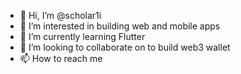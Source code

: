 - 👋 Hi, I’m @scholar1i
- 👀 I’m interested in building web and mobile apps 
- 🌱 I’m currently learning Flutter 
- 💞️ I’m looking to collaborate on to build web3 wallet
- 📫 How to reach me 

<!---
scholar1i/scholar1i is a ✨ special ✨ repository because its `README.md` (this file) appears on your GitHub profile.
You can click the Preview link to take a look at your changes.
--->
